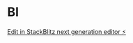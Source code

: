 # Bl

[Edit in StackBlitz next generation editor ⚡️](https://stackblitz.com/~/github.com/kareemshams14/Bl)